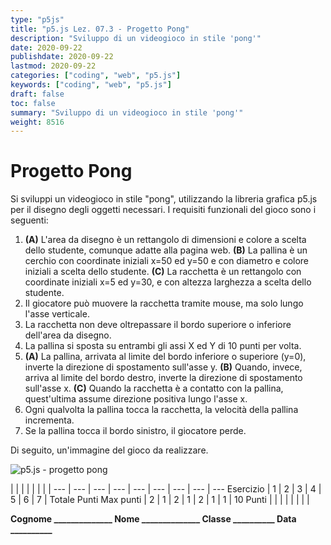 ```yaml
---
type: "p5js"
title: "p5.js Lez. 07.3 - Progetto Pong"
description: "Sviluppo di un videogioco in stile 'pong'"
date: 2020-09-22
publishdate: 2020-09-22
lastmod: 2020-09-22
categories: ["coding", "web", "p5.js"]
keywords: ["coding", "web", "p5.js"]
draft: false
toc: false
summary: "Sviluppo di un videogioco in stile 'pong'"
weight: 8516
---
```


# Progetto Pong

Si sviluppi un videogioco in stile "pong", utilizzando la libreria grafica p5.js per il disegno degli oggetti necessari. I requisiti funzionali del gioco sono i seguenti:

1. **(A)** L'area da disegno è un rettangolo di dimensioni e colore a scelta dello studente, comunque adatte alla pagina web. **(B)** La pallina è un cerchio con coordinate iniziali x=50 ed y=50 e con diametro e colore iniziali a scelta dello studente. **(C)** La racchetta è un rettangolo con coordinate iniziali x=5 ed y=30, e con altezza larghezza a scelta dello studente.
2. Il giocatore può muovere la racchetta tramite mouse, ma solo lungo l'asse verticale.
3. La racchetta non deve oltrepassare il bordo superiore o inferiore dell'area da disegno.
4. La pallina si sposta su entrambi gli assi X ed Y di 10 punti per volta.
5. **(A)** La pallina, arrivata al limite del bordo inferiore o superiore (y=0), inverte la direzione di spostamento sull'asse y. **(B)** Quando, invece, arriva al limite del bordo destro, inverte la direzione di spostamento sull'asse x. **(C)** Quando la racchetta è a contatto con la pallina, quest'ultima assume direzione positiva lungo l'asse x.
6. Ogni qualvolta la pallina tocca la racchetta, la velocità della pallina incrementa.
7. Se la pallina tocca il bordo sinistro, il giocatore perde.

Di seguito, un'immagine del gioco da realizzare.

![p5.js - progetto pong](/static/coding/web/p5js/progettoPong.png "p5.js - progetto pong")

<!-- markdownlint-disable MD009 MD036 -->

 |              |     |     |     |     |     |     |
---       | --- | --- | --- | --- | --- | --- | --- | ---
Esercizio |  1  |  2  |  3  |  4  |  5  |  6  |  7  | Totale Punti
Max punti |  2  |  1  |  2  |  1  |  2  |  1  |  1  | 10
Punti     |     |     |     |     |     |     |     |

**Cognome ______________ Nome ______________ Classe __________ Data __________**

<!-- markdownlint-enable MD009 MD036 -->
